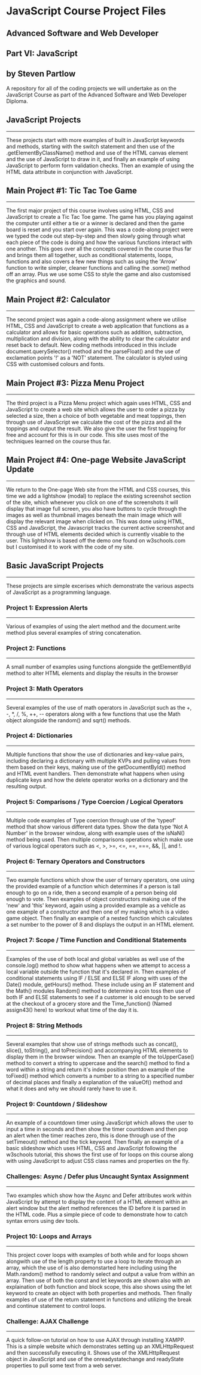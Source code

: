 # __JavaScript Course Project Files__

## __Advanced Software and Web Developer__ 

## __Part VI: JavaScript__

## __by Steven Partlow__

A repository for all of the coding projects we will undertake as on the JavaScript Course as part of the Advanced Software and Web Developer Diploma.

## __JavaScript Projects__

---
These projects start with more examples of built in JavaScript keywords and methods, starting with the switch statement and then use of the .getElementByClassName() method and use of the HTML canvas element and the use of JavaScript to draw in it, and finally an example of using JavaScript to perform form validation checks. Then an example of using the HTML data attribute in conjunction with JavaScript.

## __Main Project #1: Tic Tac Toe Game__

___
The first major project of this course involves using HTML, CSS and JavaScript to create a Tic Tac Toe game. The game has you playing against the computer until either a tie or a winner is declared and then the game board is reset and you start over again. This was a code-along project were we typed the code out step-by-step and then slowly going through what each piece of the code is doing and how the various functions interact with one another. This goes over all the concepts covered in the course thus far and brings them all together, such as conditional statements, loops, functions and also covers a few new things such as using the 'Arrow' function to write simpler, cleaner functions and calling the .some() method off an array. Plus we use some CSS to style the game and also customised the graphics and sound.

## __Main Project #2: Calculator__

---
The second project was again a code-along assignment where we utilise HTML, CSS and JavaScript to create a web application that functions as a calculator and allows for basic operations such as addition, subtraction, multiplication and division, along with the ability to clear the calculator and reset back to default. New coding methods introduced in this include document.querySelector() method and the parseFloat() and the use of exclamation points '!' as a 'NOT' statement. The calculator is styled using CSS with customised colours and fonts.

## __Main Project #3: Pizza Menu Project__

---
The third project is a Pizza Menu project which again uses HTML, CSS and JavaScript to create a web site which allows the user to order a pizza by selected a size, then a choice of both vegetable and meat toppings, then through use of JavaScript we calculate the cost of the pizza and all the toppings and output the result. We also give the user the first topping for free and account for this is in our code. This site uses most of the techniques learned on the course thus far.

## __Main Project #4: One-page Website JavaScript Update__

---
We return to the One-page Web site from the HTML and CSS courses, this time we add a lightshow (modal) to replace the existing screenshot section of the site, which whenever you click on one of the screenshots it will display that image full screen, you also have buttons to cycle through the images as well as thumbnail images beneath the main image which will display the relevant image when clicked on. This was done using HTML, CSS and JavaScript, the Javascript tracks the current active screenshot and through use of HTML elements decided which is currently visable to the user. This lightshow is based off the demo one found on w3schools.com but I customised it to work with the code of my site.


## __Basic JavaScript Projects__

---
These projects are simple excerises which demonstrate the various aspects of JavaScript as a programming language.

### __Project 1: Expression Alerts__

---
Various of examples of using the alert method and the document.write method plus several examples of string concatenation.

### __Project 2: Functions__

---
A small number of examples using functions alongside the getElementById method to alter HTML elements and display the results in the browser

### __Project 3: Math Operators__

---
Several examples of the use of math operators in JavaScript such as the +, -, *, /, %, ++, -- operators along with a few functions that use the Math object alongside the random() and sqrt() methods.

### __Project 4: Dictionaries__

---
Multiple functions that show the use of dictionaries and key-value pairs, including declaring a dictionary with multiple KVPs and pulling values from them based on their keys, making use of the getDocumentById() method and HTML event handlers. Then demonstrate what happens when using duplicate keys and how the delete operator works on a dictionary and the resulting output.

### __Project 5: Comparisons / Type Coercion / Logical Operators__

---
Multiple code examples of Type coercion through use of the 'typeof' method that show various different data types. Show the data type 'Not A Number' in the browser window, along with example uses of the isNaN() method being used. Then multiple comparisons operations which make use of various logical operators such as <, >, >=, <=, ==, ===, &&, ||, and !.

### __Project 6: Ternary Operators and Constructors__

---
Two example functions which show the user of ternary operators, one using the provided example of a function which determines if a person is tall enough to go on a ride, then a second example of a person being old enough to vote. Then examples of object constructors making use of the 'new' and 'this' keyword, again using a provided example as a vehicle as one example of a constructor and then one of my making which is a video game object. Then finally an example of a nested function which calculates a set number to the power of 8 and displays the output in an HTML element.

### __Project 7: Scope / Time Function and Conditional Statements__

---
Examples of the use of both local and global variables as well use of the console.log() method to show what happens when we attempt to access a local variable outside the function that it's declared in. Then examples of conditional statements using IF / ELSE and ELSE IF along with uses of the Date() module, getHours() method. These include using an IF statement and the Math() modules Random() method to determine a coin toss then use of both IF and ELSE statements to see if a customer is old enough to be served at the checkout of a grocery store and the Time_function() (Named assign43() here) to workout what time of the day it is.

### __Project 8: String Methods__

---
Several examples that show use of strings methods such as concat(), slice(), toString(), and toPrecision() and accompanying HTML elements to display them in the browser window. Then an example of the toUpperCase() method to convert a string to uppercase and the search() method to find a word within a string and return it's index position then an example of the toFixed() method which converts a number to a string to a specified number of decimal places and finally a explanation of the valueOf() method and what it does and why we should rarely have to use it.

### __Project 9: Countdown / Slideshow__

---
An example of a countdown timer using JavaScript which allows the user to input a time in seconds and then show the timer countdown and then pop an alert when the timer reaches zero, this is done through use of the setTimeout() method and the tick keyword. Then finally an example of a basic slideshow which uses HTML, CSS and JavaScript following the w3schools tutorial, this shows the first use of for loops on this course along with using JavaScript to adjust CSS class names and properties on the fly.

### __Challenges: Async / Defer plus Uncaught Syntax Assignment__

---
Two examples which show how the Async and Defer attributes work within JavaScript by attempt to display the content of a HTML element within an alert window but the alert method references the ID before it is parsed in the HTML code. Plus a simple piece of code to demonstrate how to catch syntax errors using dev tools.

### __Project 10: Loops and Arrays__

---
This project cover loops with examples of both while and for loops shown alongwith use of the length property to use a loop to iterate through an array, which the use of is also demonstarted here including using the Math.random() method to randomly select and output a value from within an array. Then use of both the const and let keywords are shown also with an explaination of both function and block scope, this also shows using the let keyword to create an object with both properties and methods. Then finally examples of use of the return statement in functions and utilizing the break and continue statement to control loops.

### __Challenge: AJAX Challenge__

---
A quick follow-on tutorial on how to use AJAX through installing XAMPP. This is a simple website which demonstrates setting up an XMLHttpRequest and then successfully executing it. Shows use of the XMLHttpRequest object in JavaScript and use of the onreadystatechange and readyState properties to pull some text from a web server.
